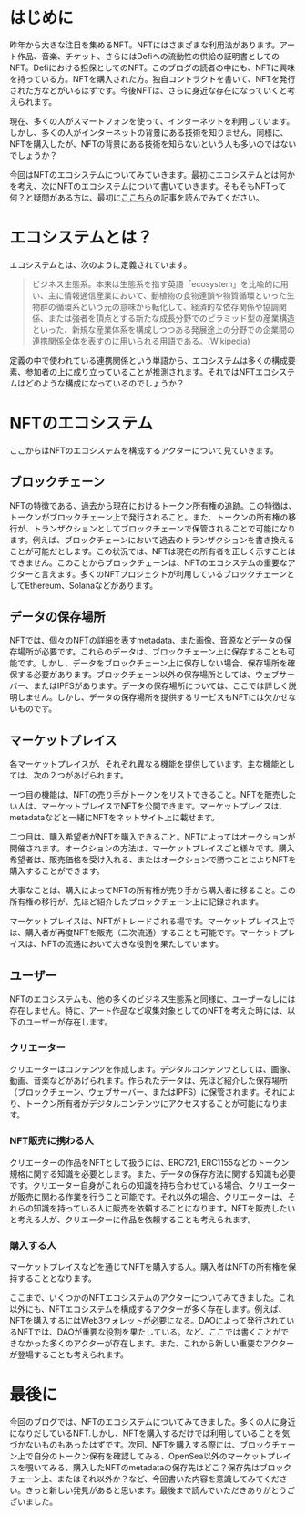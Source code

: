 # はじめに

昨年から大きな注目を集めるNFT。NFTにはさまざまな利用法があります。アート作品、音楽、チケット、さらにはDefiへの流動性の供給の証明書としてのNFT。Defiにおける担保としてのNFT。このブログの読者の中にも、NFTに興味を持っている方。NFTを購入された方。独自コントラクトを書いて、NFTを発行された方などがいるはずです。今後NFTは、さらに身近な存在になっていくと考えられます。

現在、多くの人がスマートフォンを使って、インターネットを利用しています。しかし、多くの人がインターネットの背景にある技術を知りません。同様に、NFTを購入したが、NFTの背景にある技術を知らないという人も多いのではないでしょうか？

今回はNFTのエコシステムについてみていきます。最初にエコシステムとは何かを考え、次にNFTのエコシステムについて書いていきます。そもそもNFTって何？と疑問がある方は、最初に[ここちら](https://www.gemini.com/cryptopedia/how-to-use-nfts-non-fungible-tokens-crypto)の記事を読んでみてください。


# エコシステムとは？

エコシステムとは、次のように定義されています。

> ビジネス生態系。本来は生態系を指す英語「ecosystem」を比喩的に用い、主に情報通信産業において、動植物の食物連鎖や物質循環といった生物群の循環系という元の意味から転化して、経済的な依存関係や協調関係、または強者を頂点とする新たな成長分野でのピラミッド型の産業構造といった、新規な産業体系を構成しつつある発展途上の分野での企業間の連携関係全体を表すのに用いられる用語である。(Wikipedia)

定義の中で使われている連携関係という単語から、エコシステムは多くの構成要素、参加者の上に成り立っていることが推測されます。それではNFTエコシステムはどのような構成になっているのでしょうか？


# NFTのエコシステム

ここからはNFTのエコシステムを構成するアクターについて見ていきます。


## ブロックチェーン

NFTの特徴である、過去から現在におけるトークン所有権の追跡。この特徴は、トークンがブロックチェーン上で発行されること。また、トークンの所有権の移行が、トランザクションとしてブロックチェーンで保管されることで可能になります。例えば、ブロックチェーンにおいて過去のトランザクションを書き換えることが可能だとします。この状況では、NFTは現在の所有者を正しく示すことはできません。このことからブロックチェーンは、NFTのエコシステムの重要なアクターと言えます。多くのNFTプロジェクトが利用しているブロックチェーンとしてEthereum、Solanaなどがあります。


## データの保存場所

NFTでは、個々のNFTの詳細を表すmetadata、また画像、音源などデータの保存場所が必要です。これらのデータは、ブロックチェーン上に保存することも可能です。しかし、データをブロックチェーン上に保存しない場合、保存場所を確保する必要があります。ブロックチェーン以外の保存場所としては、ウェブサーバー、またはIPFSがあります。データの保存場所については、ここでは詳しく説明しません。しかし、データの保存場所を提供するサービスもNFTには欠かせないものです。


## マーケットプレイス

各マーケットプレイスが、それぞれ異なる機能を提供しています。主な機能としては、次の２つがあげられます。

一つ目の機能は、NFTの売り手がトークンをリストできること。NFTを販売したい人は、マーケットプレイスでNFTを公開できます。マーケットプレイスは、metadataなどと一緒にNFTをネットサイト上に載せます。

二つ目は、購入希望者がNFTを購入できること。NFTによってはオークションが開催されます。オークションの方法は、マーケットプレイスごと様々です。購入希望者は、販売価格を受け入れる、またはオークションで勝つことによりNFTを購入することができます。

大事なことは、購入によってNFTの所有権が売り手から購入者に移ること。この所有権の移行が、先ほど紹介したブロックチェーン上に記録されます。

マーケットプレイスは、NFTがトレードされる場です。マーケットプレイス上では、購入者が再度NFTを販売（二次流通）することも可能です。マーケットプレイスは、NFTの流通において大きな役割を果たしています。

## ユーザー

NFTのエコシステムも、他の多くのビジネス生態系と同様に、ユーザーなしには存在しません。特に、アート作品など収集対象としてのNFTを考えた時には、以下のユーザーが存在します。

### クリエーター

クリエーターはコンテンツを作成します。デジタルコンテンツとしては、画像、動画、音楽などがあげられます。作られたデータは、先ほど紹介した保存場所（ブロックチェーン、ウェブサーバー、またはIPFS）に保管されます。それにより、トークン所有者がデジタルコンテンツにアクセスすることが可能になります。

### NFT販売に携わる人

クリエーターの作品をNFTとして扱うには、ERC721, ERC1155などのトークン規格に関する知識を必要とします。また、データの保存方法に関する知識も必要です。クリエーター自身がこれらの知識を持ち合わせている場合、クリエーターが販売に関わる作業を行うこと可能です。それ以外の場合、クリエーターは、それらの知識を持っている人に販売を依頼することになります。NFTを販売したいと考える人が、クリエーターに作品を依頼することも考えられます。

### 購入する人

マーケットプレイスなどを通じてNFTを購入する人。購入者はNFTの所有権を保持することとなります。


ここまで、いくつかのNFTエコシステムのアクターについてみてきました。これ以外にも、NFTエコシステムを構成するアクターが多く存在します。例えば、NFTを購入するにはWeb3ウォレットが必要になる。DAOによって発行されているNFTでは、DAOが重要な役割を果たしている。など、ここでは書くことができなかった多くのアクターが存在します。また、これから新しい重要なアクターが登場することも考えられます。


# 最後に

今回のブログでは、NFTのエコシステムについてみてきました。多くの人に身近になりだしているNFT.しかし、NFTを購入するだけでは利用していることを気づかないものもあったはずです。次回、NFTを購入する際には、ブロックチェーン上で自分のトークン保有を確認してみる、OpenSea以外のマーケットプレイスを覗いてみる、購入したNFTのmetadataの保存先はどこ？保存先はブロックチェーン上、またはそれ以外か？など、今回書いた内容を意識してみてください。きっと新しい発見があると思います。最後まで読んでいただきありがとうございました。
